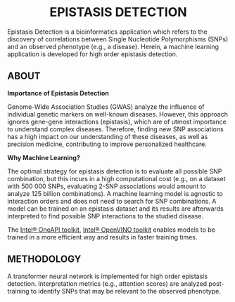 <div align="center">
   <centre><h1>EPISTASIS DETECTION</centre><br />
      </div>

Epistasis Detection is a bioinformatics application which refers to the discovery of correlations between Single Nucleotide Polymorphisms (SNPs) and an observed phenotype (e.g., a disease). Herein, a machine learning application is developed for high order epistasis detection.

<h2>ABOUT</h2>

**Importance of Epistasis Detection**

Genome-Wide Association Studies (GWAS) analyze the influence of individual genetic markers on well-known diseases. However, this approach ignores gene-gene interactions (epistasis), which are of utmost importance to understand complex diseases. Therefore, finding new SNP associations has a high impact on our understanding of these diseases, as well as precision medicine, contributing to improve personalized healthcare.

**Why Machine Learning?**

The optimal strategy for epistasis detection is to evaluate all possible SNP combination, but this incurs in a high computational cost (e.g., on a dataset with 500 000 SNPs, evaluating 2-SNP associations would amount to analyze 125 billion combinations). A machine learning model is agnostic to interaction orders and does not need to search for SNP combinations. A model can be trained on an epistasis dataset and its results are afterwards interpreted to find possible SNP interactions to the studied disease.

The [Intel® OneAPI toolkit](https://www.intel.com/content/www/us/en/developer/tools/oneapi/toolkits.html#gs.3btkxe), [Intel® OpenVINO toolkit](https://www.intel.com/content/www/us/en/developer/tools/openvino-toolkit/overview.html) enables models to be trained in a more efficient way and results in faster training times.

<h2>METHODOLOGY</h2>
A transformer neural network is implemented for high order epistasis detection. Interpretation metrics (e.g., attention scores) are analyzed post-training to identify SNPs that may be relevant to the observed phenotype.

